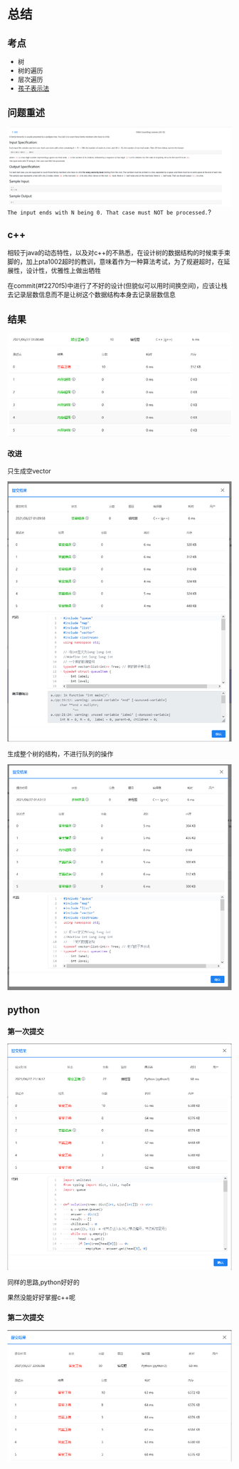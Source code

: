 # 总结
## 考点
+ 树
+ 树的遍历
+ 层次遍历
+ [孩子表示法](https://ednow.github.io/2021/03/04/%E7%8E%8B%E9%81%93-%E6%95%B0%E6%8D%AE%E7%BB%93%E6%9E%84/#%E5%AD%A9%E5%AD%90%E8%A1%A8%E7%A4%BA%E6%B3%95)

## 问题重述

![](https://raw.githubusercontent.com/ednow/cloudimg/main/githubio/20210625231516.png)
`The input ends with N being 0. That case must NOT be processed.`?

## c++
相较于java的动态特性，以及对c++的不熟悉，在设计树的数据结构的时候束手束脚的，加上pta1002超时的教训，意味着作为一种算法考试，为了规避超时，在延展性，设计性，优雅性上做出牺牲

在commit(#f2270f5)中进行了不好的设计(但貌似可以用时间换空间)，应该让栈去记录层数信息而不是让树这个数据结构本身去记录层数信息

## 结果
![](https://raw.githubusercontent.com/ednow/cloudimg/main/githubio/20210627010059.png)

### 改进
只生成空vector

![](https://raw.githubusercontent.com/ednow/cloudimg/main/githubio/20210627011114.png)

生成整个树的结构，不进行队列的操作

![](https://raw.githubusercontent.com/ednow/cloudimg/main/githubio/20210627011239.png)

## python
### 第一次提交
![](https://raw.githubusercontent.com/ednow/cloudimg/main/githubio/20210627212423.png)

同样的思路,python好好的

果然没能好好掌握c++呢
### 第二次提交
![](https://raw.githubusercontent.com/ednow/cloudimg/main/githubio/20210627220613.png)
